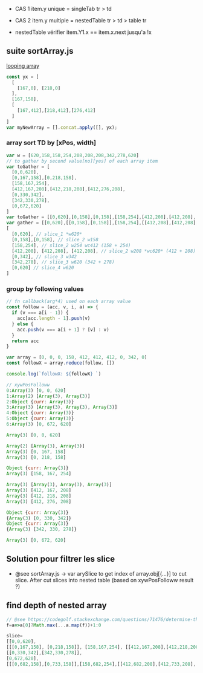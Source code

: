 

- CAS 1 item.y unique = singleTab tr > td
- CAS 2 item.y multiple = nestedTable tr > td > table tr

- nestedTable vérifier item.Y1.x == item.x.next jusqu'a !x

## suite sortArray.js

[looping array](http://www.jstips.co/en/javascript/looping-over-arrays/)

```javascript
const yx = [
  [
    [167,0], [218,0]
  ],
  [167,158],
  [
    [167,412],[218,412],[276,412]
  ]
]
var myNewArray = [].concat.apply([], yx);

```

### array sort TD by [xPos, width]

```javascript
var w = [620,158,158,254,208,208,208,342,278,620]
// to gather by second value[no][yes] of each array item
var toGather = [
  [0,0,620],
  [0,167,158],[0,218,158],
  [158,167,254],
  [412,167,208],[412,218,208],[412,276,208],
  [0,330,342],
  [342,330,278],
  [0,672,620]
]
var toGather = [[0,620],[0,158],[0,158],[158,254],[412,208],[412,208],[412,208],[0,342],[342,278],[0,620]]
var gather = [[0,620],[[0,158],[0,158]],[158,254],[[412,208],[412,208],[412,208]],[0,342],[342,278],[0,620]]
[
  [0,620], // slice_1 *w620*
  [0,158],[0,158], // slice_2 w158
  [158,254], // slice_2 w254 wc412 (158 + 254)
  [412,208], [412,208], [412,208], // slice_2 w208 *wc620* (412 + 208)
  [0,342], // slice_3 w342
  [342,278], // slice_3 w620 (342 + 278)
  [0,620] // slice_4 w620
]

```

### group by following values

```javascript
// fn callback(arg*4) used on each array value
const follow = (acc, v, i, a) => {
  if (v === a[i - 1]) {
    acc[acc.length - 1].push(v)
  } else {
    acc.push(v === a[i + 1] ? [v] : v)
  }
  return acc
}

var array = [0, 0, 0, 158, 412, 412, 412, 0, 342, 0]
const followX = array.reduce(follow, [])

console.log(`followX: ${followX} `)

```

```javascript
// xywPosFolloww
0:Array(3) [0, 0, 620]
1:Array(2) [Array(3), Array(3)]
2:Object {curr: Array(3)}
3:Array(3) [Array(3), Array(3), Array(3)]
4:Object {curr: Array(3)}
5:Object {curr: Array(3)}
6:Array(3) [0, 672, 620]

Array(3) [0, 0, 620]

Array(2) [Array(3), Array(3)]
Array(3) [0, 167, 158]
Array(3) [0, 218, 158]

Object {curr: Array(3)}
Array(3) [158, 167, 254]

Array(3) [Array(3), Array(3), Array(3)]
Array(3) [412, 167, 208]
Array(3) [412, 218, 208]
Array(3) [412, 276, 208]

Object {curr: Array(3)}
{Array(3) [0, 330, 342]}
Object {curr: Array(3)}
{Array(3) [342, 330, 278]}

Array(3) [0, 672, 620]


```
## Solution pour filtrer les slice

- @see sortArray.js -> var arySlice to get index of array.obj[{…}] to cut slice. After cut slices into nested table (based on xywPosFolloww result ?)

## find depth of nested array
```javascript
// @see https://codegolf.stackexchange.com/questions/71476/determine-the-depth-of-an-array
f=a=>a[0]?Math.max(...a.map(f))+1:0

slice=
[[0,0,620],
[[[0,167,158], [0,218,158]], [158,167,254], [[412,167,208],[412,218,208],[412,276,208]]],
[[0,330,342],[342,330,278]],
[0,672,620],
[[[0,682,158],[0,733,158]],[158,682,254],[[412,682,208],[412,733,208],[412,791,208]]]]

```
